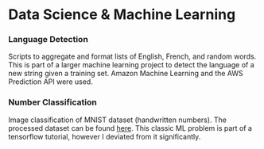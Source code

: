 # Data Science &amp; Machine Learning

### Language Detection
Scripts to aggregate and format lists of English, French, and random words.  This is part of a larger machine learning project to detect the language of a new string given a training set.  Amazon Machine Learning and the AWS Prediction API were used.

### Number Classification
Image classification of MNIST dataset (handwritten numbers).  The processed dataset can be found [here](http://cis.jhu.edu/~sachin/digit/digit.html).  This classic ML problem is part of a tensorflow tutorial, however I deviated from it significantly.

